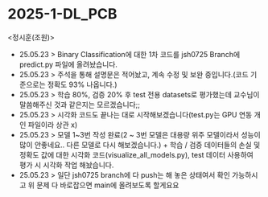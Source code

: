 # 2025-1-DL_PCB
<정시훈(조원)>
* 25.05.23 > Binary Classification에 대한 1차 코드를 jsh0725 Branch에 predict.py 파일에 올려놨습니다.
* 25.05.23 > 주석을 통해 설명문은 적어놨고, 계속 수정 및 보완 중입니다.(코드 기준으로는 정확도 93% 나옵니다.)
* 25.05.23 > 학습 80%, 검증 20% 후 test 전용 datasets로 평가했는데 교수님이 말씀해주신 것과 같은지는 모르겠습니다;;
* 25.05.23 > 시각화 코드도 끝나는 대로 시작해보겠습니다(test.py는 GPU 연동 개인 파일이라 상관 x)
* 25.05.23 > 모델 1~3번 작성 완료(2 ~ 3번 모델은 대용량 위주 모델이라서 성능이 많이 안좋네요.. 다른 모델로 다시 해보겠습니다.) + 학습 / 검증 데이터들의 손실 및 정확도 값에 대한 시각화 코드(visualize_all_models.py), test 데이터 사용하여 평가 시 시각화 작업 해놨습니다.
* 25.05.23 > 일단 jsh0725 branch에 다 push는 해 놓은 상태여서 확인 가능하시고 위 문제 다 바로잡으면 main에 올려보도록 할게요요

